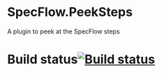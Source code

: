 # SpecFlow.PeekSteps
A plugin to peek at the SpecFlow steps

# Build status[![Build status](https://ci.appveyor.com/api/projects/status/lp1hh0ylv0j567nl?svg=true)](https://ci.appveyor.com/project/harvinders/specflow-peeksteps)
